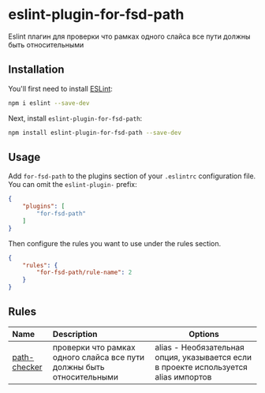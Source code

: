 # eslint-plugin-for-fsd-path

Eslint плагин для проверки что рамках одного слайса все пути должны быть относительными 

## Installation

You'll first need to install [ESLint](https://eslint.org/):

```sh
npm i eslint --save-dev
```

Next, install `eslint-plugin-for-fsd-path`:

```sh
npm install eslint-plugin-for-fsd-path --save-dev
```

## Usage

Add `for-fsd-path` to the plugins section of your `.eslintrc` configuration file. You can omit the `eslint-plugin-` prefix:

```json
{
    "plugins": [
        "for-fsd-path"
    ]
}
```


Then configure the rules you want to use under the rules section.

```json
{
    "rules": {
        "for-fsd-path/rule-name": 2
    }
}
```

## Rules

<!-- begin auto-generated rules list -->

| Name                                       | Description                                                           | Options                                                                              |
|:-------------------------------------------|:----------------------------------------------------------------------|--------------------------------------------------------------------------------------|
| [path-checker](docs/rules/path-checker.md) | проверки что рамках одного слайса все пути должны быть относительными | alias - Необязательная опция, указывается если в проекте используется alias импортов |

<!-- end auto-generated rules list -->


